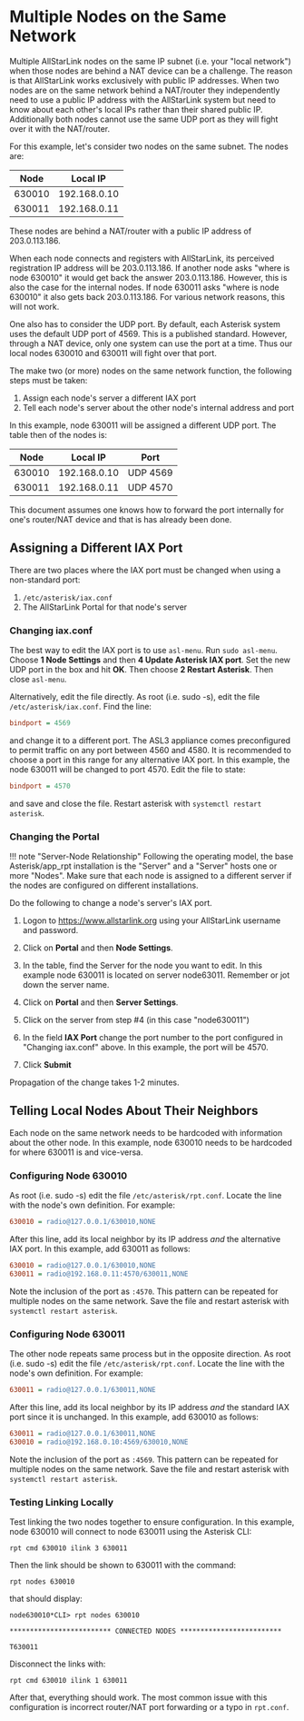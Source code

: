 # Multiple Nodes on the Same Network

Multiple AllStarLink nodes on the same IP subnet (i.e. your "local network") when
those nodes are behind a NAT device can be a challenge. The reason is that
AllStarLink works exclusively with public IP addresses. When two nodes
are on the same network behind a NAT/router they independently need to
use a public IP address with the AllStarLink system but need to know about each
other's local IPs rather than their shared public IP. Additionally both nodes
cannot use the same UDP port as they will fight over it with the NAT/router.

For this example, let's consider two nodes on the same subnet. The nodes are:


| Node | Local IP |
|-|-|
| 630010 | 192.168.0.10 |
| 630011 | 192.168.0.11 |

These nodes are behind a NAT/router with a public IP address of 203.0.113.186.

When each node connects and registers with AllStarLink, its perceived registration
IP address will be 203.0.113.186. If another node asks "where is node 630010" it 
would get back the answer 203.0.113.186. However, this is also the case for the
internal nodes. If node 630011 asks "where is node 630010" it also gets back
203.0.113.186. For various network reasons, this will not work.

One also has to consider the UDP port. By default, each Asterisk system 
uses the default UDP port of 4569. This is a published standard. However, through
a NAT device, only one system can use the port at a time. Thus our local
nodes 630010 and 630011 will fight over that port.

The make two (or more) nodes on the same network function, the following
steps must be taken:

1. Assign each node's server a different IAX port
2. Tell each node's server about the other node's internal address and port

In this example, node 630011 will be assigned a different UDP port. The table
then of the nodes is:

| Node | Local IP | Port |
|-|-| - |
| 630010 | 192.168.0.10 | UDP 4569 |
| 630011 | 192.168.0.11 | UDP 4570 |

This document assumes one knows how to forward the port internally for one's
router/NAT device and that is has already been done.

## Assigning a Different IAX Port
There are two places where the IAX port must be changed when using a
non-standard port:

1. `/etc/asterisk/iax.conf`
2. The AllStarLink Portal for that node's server

### Changing iax.conf
The best way to edit the IAX port is to use `asl-menu`. Run `sudo asl-menu`.
Choose **1 Node Settings** and then **4 Update Asterisk IAX port**. Set
the new UDP port in the box and hit **OK**. Then choose **2 Restart Asterisk**.
Then close `asl-menu`.

Alternatively, edit the file directly. As root (i.e. sudo -s), edit the file `/etc/asterisk/iax.conf`. Find the line:

```ini
bindport = 4569
```

and change it to a different port. The ASL3 appliance comes preconfigured to permit
traffic on any port between 4560 and 4580. It is recommended to choose a port in
this range for any alternative IAX port. In this example, the node 630011 will be
changed to port 4570. Edit the file to state:

```ini
bindport = 4570
```

and save and close the file. Restart asterisk with `systemctl restart asterisk`.

### Changing the Portal
!!! note "Server-Node Relationship"
    Following the operating model, the base Asterisk/app_rpt installation is the "Server"
    and a "Server" hosts one or more "Nodes". Make sure that each node is assigned to a
    different server if the nodes are configured on different installations.

Do the following to change a node's server's IAX port.

1. Logon to https://www.allstarlink.org using your AllStarLink username
and password.

2. Click on **Portal** and then **Node Settings**.

3. In the table, find the Server for the node you want to edit. In this example
node 630011 is located on server node63011. Remember or jot down the server
name.

4. Click on **Portal** and then **Server Settings**.

5. Click on the server from step #4 (in this case "node630011")

6. In the field **IAX Port** change the port number to the port configured
in "Changing iax.conf" above. In this example, the port will be 4570.

7. Click **Submit**

Propagation of the change takes 1-2 minutes.

## Telling Local Nodes About Their Neighbors
Each node on the same network needs to be hardcoded with information
about the other node. In this example, node 630010 needs to be hardcoded
for where 630011 is and vice-versa.

### Configuring Node 630010
As root (i.e. sudo -s) edit the file `/etc/asterisk/rpt.conf`. Locate
the line with the node's own definition. For example:

```ini
630010 = radio@127.0.0.1/630010,NONE
```

After this line, add its local neighbor by its IP address *and* the alternative
IAX port. In this example, add 630011 as follows:

```ini
630010 = radio@127.0.0.1/630010,NONE
630011 = radio@192.168.0.11:4570/630011,NONE
```

Note the inclusion of the port as `:4570`. This pattern can be repeated for multiple nodes
on the same network. Save the file and restart asterisk with `systemctl restart asterisk`.

### Configuring Node 630011
The other node repeats same process but in the opposite direction. 
As root (i.e. sudo -s) edit the file `/etc/asterisk/rpt.conf`. Locate
the line with the node's own definition. For example:

```ini
630011 = radio@127.0.0.1/630011,NONE
```

After this line, add its local neighbor by its IP address *and* the standard
IAX port since it is unchanged. In this example, add 630010 as follows:

```ini
630011 = radio@127.0.0.1/630011,NONE
630010 = radio@192.168.0.10:4569/630010,NONE
```

Note the inclusion of the port as `:4569`. This pattern can be repeated for multiple nodes
on the same network. Save the file and restart asterisk with `systemctl restart asterisk`.

### Testing Linking Locally
Test linking the two nodes together to ensure configuration. In this example, node
630010 will connect to node 630011 using the Asterisk CLI:

```
rpt cmd 630010 ilink 3 630011
```

Then the link should be shown to 630011 with the command:

```
rpt nodes 630010
```

that should display:

```
node630010*CLI> rpt nodes 630010

************************* CONNECTED NODES *************************

T630011
```

Disconnect the links with:

```
rpt cmd 630010 ilink 1 630011
```

After that, everything should work. The most common issue with this configuration
is incorrect router/NAT port forwarding or a typo in `rpt.conf`.



